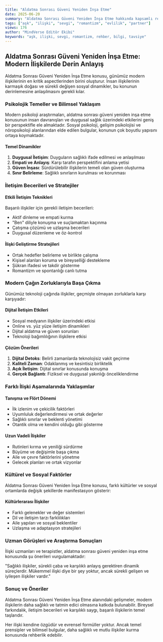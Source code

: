 ```yaml
---
title: "Aldatma Sonrası Güveni Yeniden İnşa Etme"
date: 2025-06-20
summary: "Aldatma Sonrası Güveni Yeniden İnşa Etme hakkında kapsamlı rehber ve uzman tavsiyeleri ile detaylı bilgiler."
tags: ["aşk", "ilişki", "sevgi", "romantizm", "evlilik", "partner"]
views: 176
author: "MindVerse Editör Ekibi"
keywords: "aşk, ilişki, sevgi, romantizm, rehber, bilgi, tavsiye"
---
```


## Aldatma Sonrası Güveni Yeniden İnşa Etme: Modern İlişkilerde Derin Anlayış

Aldatma Sonrası Güveni Yeniden İnşa Etme konusu, günümüz modern ilişkilerinin en kritik aspectlerinden birini oluşturur. İnsan ilişkilerinin karmaşık doğası ve sürekli değişen sosyal dinamikler, bu konunun derinlemesine anlaşılmasını gerekli kılar.

### Psikolojik Temeller ve Bilimsel Yaklaşım

Modern psikoloji araştırmaları, aldatma sonrası güveni yeniden i̇nşa etme konusunun insan davranışları ve duygusal sağlık üzerindeki etkilerini geniş bir perspektifle ele almaktadır. Sosyal psikoloji, gelişim psikolojisi ve nöropsikoloji alanlarından elde edilen bulgular, konunun çok boyutlu yapısını ortaya koymaktadır.

#### Temel Dinamikler
1. **Duygusal İletişim**: Duyguların sağlıklı ifade edilmesi ve anlaşılması
2. **Empati ve Anlayış**: Karşı tarafın perspektifini anlama yetisi
3. **Güven İnşası**: Sürdürülebilir ilişkilerin temeli olan güven oluşturma
4. **Sınır Belirleme**: Sağlıklı sınırların kurulması ve korunması

### İletişim Becerileri ve Stratejiler

#### Etkili İletişim Teknikleri
Başarılı ilişkiler için gerekli iletişim becerileri:
- Aktif dinleme ve empati kurma
- "Ben" diliyle konuşma ve suçlamaktan kaçınma
- Çatışma çözümü ve uzlaşma becerileri
- Duygusal düzenleme ve öz-kontrol

#### İlişki Geliştirme Stratejileri
- Ortak hedefler belirleme ve birlikte çalışma
- Kişisel alanları koruma ve bireyselliği destekleme
- Şükran ifadesi ve takdir gösterme
- Romantizm ve spontanlığı canlı tutma

### Modern Çağın Zorluklarıyla Başa Çıkma

Günümüz teknoloji çağında ilişkiler, geçmişte olmayan zorluklarla karşı karşıyadır:

#### Dijital İletişim Etkileri
- Sosyal medyanın ilişkiler üzerindeki etkisi
- Online vs. yüz yüze iletişim dinamikleri
- Dijital aldatma ve güven sorunları
- Teknoloji bağımlılığının ilişkilere etkisi

#### Çözüm Önerileri
1. **Dijital Detoks**: Belirli zamanlarda teknolojisiz vakit geçirme
2. **Kaliteli Zaman**: Odaklanmış ve kesintisiz birliktelik
3. **Açık İletişim**: Dijital sınırlar konusunda konuşma
4. **Gerçek Bağlantı**: Fiziksel ve duygusal yakınlığı önceliklendirme

### Farklı İlişki Aşamalarında Yaklaşımlar

#### Tanışma ve Flört Dönemi
- İlk izlenim ve çekicilik faktörleri
- Uyumluluk değerlendirmesi ve ortak değerler
- Sağlıklı sınırlar ve beklenti yönetimi
- Otantik olma ve kendini olduğu gibi gösterme

#### Uzun Vadeli İlişkiler
- Rutinleri kırma ve yeniliği sürdürme
- Büyüme ve değişimle başa çıkma
- Aile ve çevre faktörlerini yönetme
- Gelecek planları ve ortak vizyonlar

### Kültürel ve Sosyal Faktörler

Aldatma Sonrası Güveni Yeniden İnşa Etme konusu, farklı kültürler ve sosyal ortamlarda değişik şekillerde manifestasyon gösterir:

#### Kültürlerarası İlişkiler
- Farklı gelenekler ve değer sistemleri
- Dil ve iletişim tarzı farklılıkları
- Aile yapıları ve sosyal beklentiler
- Uzlaşma ve adaptasyon stratejileri

### Uzman Görüşleri ve Araştırma Sonuçları

İlişki uzmanları ve terapistler, aldatma sonrası güveni yeniden i̇nşa etme konusunda şu önerileri vurgulamaktadır:

"Sağlıklı ilişkiler, sürekli çaba ve karşılıklı anlayış gerektiren dinamik süreçlerdir. Mükemmel ilişki diye bir şey yoktur, ancak sürekli gelişen ve iyileşen ilişkiler vardır."

### Sonuç ve Öneriler

Aldatma Sonrası Güveni Yeniden İnşa Etme alanındaki gelişmeler, modern ilişkilerin daha sağlıklı ve tatmin edici olmasına katkıda bulunabilir. Bireysel farkındalık, iletişim becerileri ve karşılıklı saygı, başarılı ilişkilerin temel taşlarıdır.

Her ilişki kendine özgüdür ve evrensel formüller yoktur. Ancak temel prensipler ve bilimsel bulgular, daha sağlıklı ve mutlu ilişkiler kurma konusunda rehberlik edebilir.
